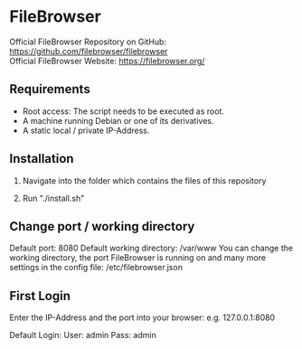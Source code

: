 # FileBrowser
Official FileBrowser Repository on GitHub: https://github.com/filebrowser/filebrowser
<br>
Official FileBrowser Website: https://filebrowser.org/

## Requirements

- Root access: The script needs to be executed as root.
- A machine running Debian or one of its derivatives.
- A static local / private IP-Address.

## Installation

1. Navigate into the folder which contains the files of this repository

2. Run "./install.sh"

## Change port / working directory

Default port: 8080
Default working directory: /var/www
You can change the working directory, the port FileBrowser is running on and many more settings in the config file: /etc/filebrowser.json

## First Login

Enter the IP-Address and the port into your browser: e.g. 127.0.0.1:8080

Default Login:
User: admin
Pass: admin

